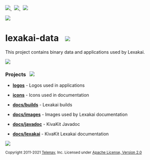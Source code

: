 
<a href="https://www.lexakai.org">
<img src="https://www.lexakai.org/images/web-32.png" srcset="https://www.lexakai.org/images/web-32-2x.png 2x"/>
</a>
&nbsp;
<a href="https://twitter.com/openlexakai">
<img src="https://www.lexakai.org/images/twitter-32.png" srcset="https://www.lexakai.org/images/twitter-32-2x.png 2x"/>
</a>
&nbsp;
<a href="https://lexakai.zulipchat.com">
<img src="https://www.lexakai.org/images/zulip-32.png" srcset="https://www.lexakai.org/images/zulip-32-2x.png 2x"/>
</a>

<p></p>

<img src="https://www.lexakai.org/images/lexakai-backgroung-1024.png" srcset="https://www.lexakai.org/images/lexakai-background-1024-2x.png 2x"/>

# lexakai-data &nbsp; <img src="https://www.lexakai.org/images/lexakai-64.png" srcset="https://www.lexakai.org/images/lexakai-64-2x.png 2x"/>

This project contains binary data and applications used by Lexakai.

<img src="https://www.kivakit.org/images/horizontal-line-512.png" srcset="https://www.kivakit.org/images/horizontal-line-512-2x.png 2x"/>

### Projects &nbsp; <img src="https://www.kivakit.org/images/gears-32.png" srcset="https://www.kivakit.org/images/gears-32-2x.png 2x"/>

- [**logos**](logos) - Logos used in applications
- [**icons**](icons) - Icons used in documentation


- [**docs/builds**](docs/builds) - Lexakai builds
- [**docs/images**](docs/images) - Images used by Lexakai documentation
- [**docs/javadoc**](docs/javadoc) - KivaKit Javadoc
- [**docs/lexakai**](docs/javadoc) - KivaKit Lexakai documentation

<img src="https://www.kivakit.org/images/horizontal-line-512.png" srcset="https://www.kivakit.org/images/horizontal-line-512-2x.png 2x"/>

<sub>Copyright 2011-2021 [Telenav](http://telenav.com), Inc. Licensed under [Apache License, Version 2.0](LICENSE)</sub>

